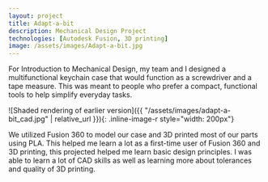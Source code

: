```yaml
---
layout: project
title: Adapt-a-bit
description: Mechanical Design Project
technologies: [Autodesk Fusion, 3D printing]
image: /assets/images/Adapt-a-bit.jpg
---
```


For Introduction to Mechanical Design, my team and I designed a multifunctional keychain case that would function as a screwdriver and a tape measure. This was meant to people who prefer a compact, functional tools to help simplify everyday tasks.

![Shaded rendering of earlier version]({{ "/assets/images/adapt-a-bit_cad.jpg" | relative_url }}){: .inline-image-r style="width: 200px"}

We utilized Fusion 360 to model our case and 3D printed most of our parts using PLA. This helped me learn a lot as a first-time user of Fusion 360 and 3D printing, this projected helped me learn basic design principles. I was able to learn a lot of CAD skills as well as learning more about tolerances and quality of 3D printing. 
